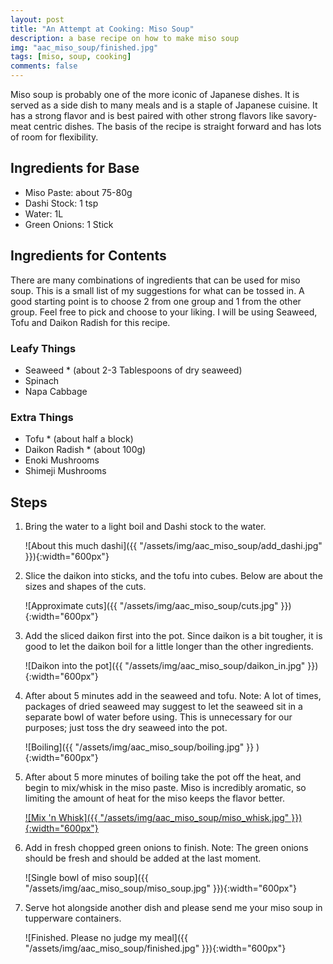 ```yaml
---
layout: post
title: "An Attempt at Cooking: Miso Soup"
description: a base recipe on how to make miso soup
img: "aac_miso_soup/finished.jpg"
tags: [miso, soup, cooking]
comments: false
---
```

Miso soup is probably one of the more iconic of Japanese dishes. It is served as a side dish to many meals and is a staple of Japanese cuisine. It has a strong flavor and is best paired with other strong flavors like savory-meat centric dishes. The basis of the recipe is straight forward and has lots of room for flexibility.

## Ingredients for Base
- Miso Paste: about 75-80g
- Dashi Stock: 1 tsp
- Water: 1L
- Green Onions: 1 Stick

## Ingredients for Contents
There are many combinations of ingredients that can be used for miso soup. This is a small list of my suggestions for what can be tossed in. A good starting point is to choose 2 from one group and 1 from the other group. Feel free to pick and choose to your liking. I will be using Seaweed, Tofu and Daikon Radish for this recipe.

### Leafy Things
- Seaweed * (about 2-3 Tablespoons of dry seaweed)
- Spinach
- Napa Cabbage

### Extra Things
- Tofu * (about half a block)
- Daikon Radish * (about 100g)
- Enoki Mushrooms
- Shimeji Mushrooms

## Steps
1. Bring the water to a light boil and Dashi stock to the water.

    ![About this much dashi]({{ "/assets/img/aac_miso_soup/add_dashi.jpg" }}){:width="600px"}

2. Slice the daikon into sticks, and the tofu into cubes. Below are about the sizes and shapes of the cuts.

    ![Approximate cuts]({{ "/assets/img/aac_miso_soup/cuts.jpg" }}){:width="600px"}

3. Add the sliced daikon first into the pot. Since daikon is a bit tougher, it is good to let the daikon boil for a little longer than the other ingredients.

    ![Daikon into the pot]({{ "/assets/img/aac_miso_soup/daikon_in.jpg" }}){:width="600px"}

4. After about 5 minutes add in the seaweed and tofu. Note: A lot of times, packages of dried seaweed may suggest to let the seaweed sit in a separate bowl of water before using. This is unnecessary for our purposes; just toss the dry seaweed into the pot.

    ![Boiling]({{ "/assets/img/aac_miso_soup/boiling.jpg" }} ){:width="600px"}

5. After about 5 more minutes of boiling take the pot off the heat, and begin to mix/whisk in the miso paste. Miso is incredibly aromatic, so limiting the amount of heat for the miso keeps the flavor better.

    [![Mix 'n Whisk]({{ "/assets/img/aac_miso_soup/miso_whisk.jpg" }}){:width="600px"}](/assets/img/aac_miso_soup/miso_whisk.webm)

6. Add in fresh chopped green onions to finish. Note: The green onions should be fresh and should be added at the last moment.

    ![Single bowl of miso soup]({{ "/assets/img/aac_miso_soup/miso_soup.jpg" }}){:width="600px"}

7. Serve hot alongside another dish and please send me your miso soup in tupperware containers.

    ![Finished. Please no judge my meal]({{ "/assets/img/aac_miso_soup/finished.jpg" }}){:width="600px"}
